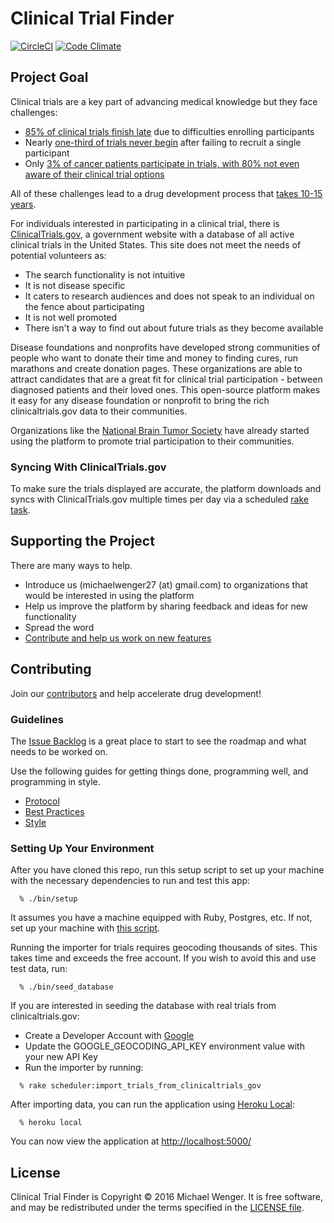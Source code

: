# Clinical Trial Finder

[![CircleCI](https://circleci.com/gh/mwenger1/clinical-trial-finder/tree/master.svg?style=svg)](https://circleci.com/gh/mwenger1/clinical-trial-finder/tree/master)
[![Code Climate](https://codeclimate.com/repos/580ce59aefbc1b5742003dfd/badges/bd0e46bb5202ab1376bf/gpa.svg)](https://codeclimate.com/repos/580ce59aefbc1b5742003dfd/feed)

## Project Goal

Clinical trials are a key part of advancing medical knowledge but they face
challenges:

* [85% of clinical trials finish
  late](https://www.foundationforpn.org/research/clinical-trials/) due to
  difficulties enrolling participants
* Nearly [one-third of trials never
  begin](https://www.foundationforpn.org/research/clinical-trials/) after
  failing to recruit a single participant 
* Only [3% of cancer patients participate in trials, with 80% not even aware of
  their clinical trial
  options](http://www.forbes.com/sites/judystone/2015/01/06/how-can-we-encourage-participation-in-clinical-trials/#14e3d9376dd5)

All of these challenges lead to a drug development process that [takes 10-15
years](http://www.cancerresearchuk.org/about-cancer/cancers-in-general/cancer-questions/how-long-does-it-take-for-a-new-drug-to-go-through-clinical-trials).

For individuals interested in participating in a
clinical trial, there is [ClinicalTrials.gov](http://clinicaltrials.gov/), a
government website with a database of all active clinical trials in the
United States. This site does not meet the needs of potential volunteers as:

* The search functionality is not intuitive
* It is not disease specific
* It caters to research audiences and does not speak to an individual on the
  fence about participating
* It is not well promoted
* There isn't a way to find out about future trials as they become available

Disease foundations and nonprofits have developed strong communities of people
who want to donate their time and money to finding cures, run marathons and
create donation pages. These organizations are able to attract candidates that
are a great fit for clinical trial participation - between diagnosed patients
and their loved ones. This open-source platform makes it easy for any disease
foundation or nonprofit to bring the rich clinicaltrials.gov data to their
communities.

Organizations like the [National Brain Tumor Society](http://clinical-trial-finder-staging.herokuapp.com/)
have already started using the platform to promote trial participation to their
communities.

### Syncing With ClinicalTrials.gov

To make sure the trials displayed are accurate, the platform downloads and syncs
with ClinicalTrials.gov multiple times per day via a scheduled
[rake task](https://github.com/mwenger1/clinical-trial-finder/blob/master/lib/tasks/scheduler.rake).


## Supporting the Project

There are many ways to help.

* Introduce us (michaelwenger27 (at) gmail.com) to organizations that would be
  interested in using the platform
* Help us improve the platform by sharing feedback and ideas for new
  functionality
* Spread the word
* [Contribute and help us work on new features](#contributing)


## Contributing

Join our
[contributors](https://github.com/mwenger1/clinical-trial-finder/graphs/contributors) and
help accelerate drug development!

### Guidelines

The [Issue Backlog](https://github.com/mwenger1/clinical-trial-finder/issues) is a great
place to start to see the roadmap and what needs to be worked on.

Use the following guides for getting things done, programming well, and
programming in style.

* [Protocol](http://github.com/thoughtbot/guides/blob/master/protocol)
* [Best Practices](http://github.com/thoughtbot/guides/blob/master/best-practices)
* [Style](http://github.com/thoughtbot/guides/blob/master/style)

### Setting Up Your Environment

After you have cloned this repo, run this setup script to set up your machine
with the necessary dependencies to run and test this app:

```
  % ./bin/setup
```

It assumes you have a machine equipped with Ruby, Postgres, etc. If not, set up
your machine with [this script].

[this script]: https://github.com/thoughtbot/laptop

Running the importer for trials requires geocoding thousands of sites. This
takes time and exceeds the free account. If you wish to avoid this and use test
data, run:

```
  % ./bin/seed_database
```

If you are interested in seeding the database with real trials from
clinicaltrials.gov:

* Create a Developer Account with [Google](https://developers.google.com/maps/documentation/geocoding/intro)
* Update the GOOGLE_GEOCODING_API_KEY environment value with your new API Key
* Run the importer by running:

```
  % rake scheduler:import_trials_from_clinicaltrials_gov
```

After importing data, you can run the application using [Heroku Local]:

```
  % heroku local
```

[Heroku Local]: https://devcenter.heroku.com/articles/heroku-local

You can now view the application at
[http://localhost:5000/](http://localhost:5000/)

## License

Clinical Trial Finder is Copyright © 2016 Michael Wenger. It is free
software, and may be redistributed under the terms specified in the [LICENSE
file](/LICENSE).
